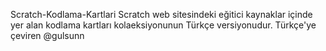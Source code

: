 Scratch-Kodlama-Kartlari
Scratch web sitesindeki eğitici kaynaklar içinde yer alan  kodlama kartları kolaeksiyonunun Türkçe versiyonudur.
      Türkçe'ye çeviren @gulsunn

